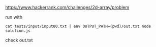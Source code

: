https://www.hackerrank.com/challenges/2d-array/problem

run with

```
cat tests/input/input00.txt | env OUTPUT_PATH=(pwd)/out.txt node solution.js
```

check out.txt
